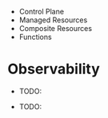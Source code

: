 <!-- .slide: data-background="../img/products/crossplane.png" data-background-size="contain" -->


* Control Plane
* Managed Resources
* Composite Resources
* Functions


# Observability

* TODO:


<!-- .slide: data-background="../img/products/dynatrace.png" data-background-size="contain" -->


* TODO: